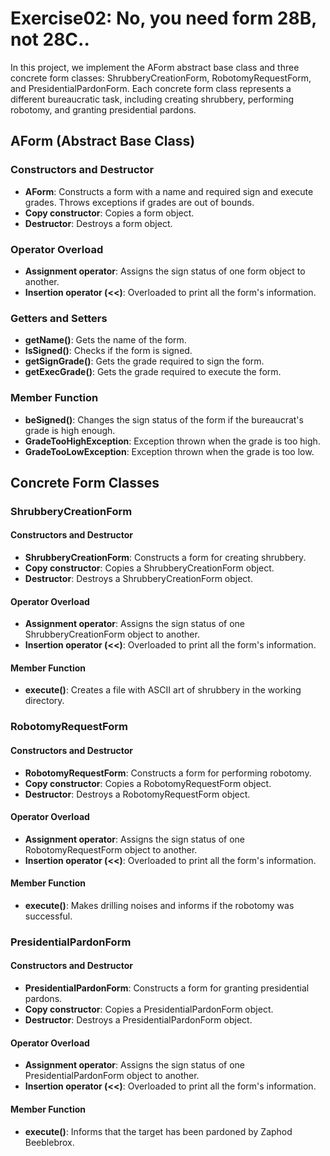 # Exercise02: No, you need form 28B, not 28C..

In this project, we implement the AForm abstract base class and three concrete form classes: ShrubberyCreationForm, RobotomyRequestForm, and PresidentialPardonForm. Each concrete form class represents a different bureaucratic task, including creating shrubbery, performing robotomy, and granting presidential pardons.

## AForm (Abstract Base Class)

### Constructors and Destructor
- **AForm**: Constructs a form with a name and required sign and execute grades. Throws exceptions if grades are out of bounds.
- **Copy constructor**: Copies a form object.
- **Destructor**: Destroys a form object.

### Operator Overload
- **Assignment operator**: Assigns the sign status of one form object to another.
- **Insertion operator (<<)**: Overloaded to print all the form's information.

### Getters and Setters
- **getName()**: Gets the name of the form.
- **IsSigned()**: Checks if the form is signed.
- **getSignGrade()**: Gets the grade required to sign the form.
- **getExecGrade()**: Gets the grade required to execute the form.

### Member Function
- **beSigned()**: Changes the sign status of the form if the bureaucrat's grade is high enough.
- **GradeTooHighException**: Exception thrown when the grade is too high.
- **GradeTooLowException**: Exception thrown when the grade is too low.

## Concrete Form Classes

### ShrubberyCreationForm

#### Constructors and Destructor
- **ShrubberyCreationForm**: Constructs a form for creating shrubbery.
- **Copy constructor**: Copies a ShrubberyCreationForm object.
- **Destructor**: Destroys a ShrubberyCreationForm object.

#### Operator Overload
- **Assignment operator**: Assigns the sign status of one ShrubberyCreationForm object to another.
- **Insertion operator (<<)**: Overloaded to print all the form's information.

#### Member Function
- **execute()**: Creates a file with ASCII art of shrubbery in the working directory.

### RobotomyRequestForm

#### Constructors and Destructor
- **RobotomyRequestForm**: Constructs a form for performing robotomy.
- **Copy constructor**: Copies a RobotomyRequestForm object.
- **Destructor**: Destroys a RobotomyRequestForm object.

#### Operator Overload
- **Assignment operator**: Assigns the sign status of one RobotomyRequestForm object to another.
- **Insertion operator (<<)**: Overloaded to print all the form's information.

#### Member Function
- **execute()**: Makes drilling noises and informs if the robotomy was successful.

### PresidentialPardonForm

#### Constructors and Destructor
- **PresidentialPardonForm**: Constructs a form for granting presidential pardons.
- **Copy constructor**: Copies a PresidentialPardonForm object.
- **Destructor**: Destroys a PresidentialPardonForm object.

#### Operator Overload
- **Assignment operator**: Assigns the sign status of one PresidentialPardonForm object to another.
- **Insertion operator (<<)**: Overloaded to print all the form's information.

#### Member Function
- **execute()**: Informs that the target has been pardoned by Zaphod Beeblebrox.


